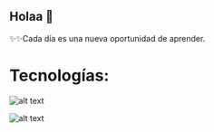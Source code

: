 ## Holaa 👋


✨✨Cada día es una nueva oportunidad de aprender.


 # Tecnologías:

 ![alt text](https://www.ecured.cu/images/thumb/5/55/Angular1.jpg/260px-Angular1.jpg "LOGO ANGULAR")
 
 ![alt text](https://image.pngaaa.com/546/2459546-middle.png "LOGO SPRING BOOT")
 


  
<!--
**kelly103312/kelly103312** is a ✨ _special_ ✨ repository because its `README.md` (this file) appears on your GitHub profile.

Here are some ideas to get you started:

- 🔭 I’m currently working on ...
- 🌱 I’m currently learning ...
- 👯 I’m looking to collaborate on ...
- 🤔 I’m looking for help with ...
- 💬 Ask me about ...
- 📫 How to reach me: ...
- 😄 Pronouns: ...
- ⚡ Fun fact: ...
-->
